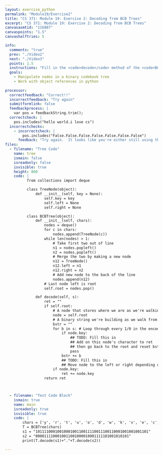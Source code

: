 ```yaml
---
layout: exercise_python
permalink: "Module19/Exercise2"
title: "CS 371: Module 19: Exercise 2: Decoding from BCB Trees"
excerpt: "CS 371: Module 19: Exercise 2: Decoding from BCB Trees"
canvasasmtid: "116887"
canvaspoints: "1.5"
canvashalftries: 5

info:
  comments: "true"
  prev: "./Video2"
  next: "./Video3"
  points: 1.5
  instructions: "Fill in the <code>decode</code> method of the <code>BCBTree</code> class to convert a binary string back into its original representation according to the code stored in the tree."
  goals:
    - Manipulate nodes in a binary codebook tree
    - Work with object references in python
    
processor:  
  correctfeedback: "Correct!!" 
  incorrectfeedback: "Try again"
  submitformlink: false
  feedbackprocess: | 
    var pos = feedbackString.trim();
  correctcheck: |
    pos.includes("hello world.i love cs")
  incorrectchecks:
    - incorrectcheck: |
        pos.includes("False.False.False.False.False.False.False")
      feedback: "Try again.  It looks like you're either still using the default code or you're not finding any of the nodes that do exist."
files:
  - filename: "Tree Code"
    name: tree
    ismain: false
    isreadonly: false
    isvisible: true
    height: 800
    code: | 
          from collections import deque

          class TreeNode(object):
              def __init__(self, key = None):
                  self.key = key
                  self.left = None
                  self.right = None

          class BCBTree(object):
              def __init__(self, chars):
                  nodes = deque()
                  for c in chars:
                      nodes.append(TreeNode(c))
                  while len(nodes) > 1:
                      # Take first two out of line
                      n1 = nodes.popleft()
                      n2 = nodes.popleft()
                      # Merge the two by making a new node
                      n12 = TreeNode()
                      n12.left = n1
                      n12.right = n2
                      # Add new node to the back of the line
                      nodes.append(n12)
                  # Last node left is root
                  self.root = nodes.pop()

              def decode(self, s):
                  ret = ""
                  if self.root:
                      # A node that stores where we are as we're walking the tree
                      node = self.root
                      # A binary string we're building as we walk from the root to a leaf
                      bstr = "" 
                      for b in s: # Loop through every 1/0 in the encoded string
                          if node.key:
                              ## TODO: Fill this in
                              ## Add on this node's character to ret
                              ## then go back to the root and reset bstr
                              pass
                          bstr += b
                          ## TODO: Fill this in
                          ## Move node to the left or right depending on b
                      if node.key:
                          ret += node.key
                  return ret



  - filename: "Test Code Block"
    ismain: true
    name: main
    isreadonly: true
    isvisible: true
    code: |
        chars = ['y', 'r', 't', 'u', 'o', 'd', 'w', 'k', 'v', 'e', 'c', 'x', 'g', 's', 'n', 'h', 'z', 'b', 'q', 'a', 'p', '.', ' ', 'j', 'i', 'm', 'l', 'f']
        T = BCBTree(chars)
        s1 = "1011110001001000100110011110011100110001001001001101"
        s2 = "0000111100010011001000010001111101001010101"
        print(T.decode(s1)+"."+T.decode(s2))

---
```

